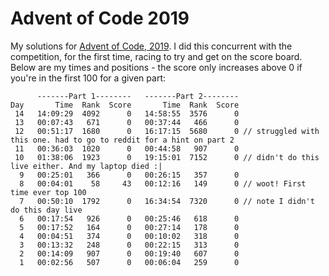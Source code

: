 # Advent of Code 2019

My solutions for [Advent of Code, 2019](https://adventofcode.com/2019). I did this concurrent with the competition, for the first time, racing to try and get on the score board. Below are my times and positions - the score only increases above 0 if you're in the first 100 for a given part:

```
      -------Part 1--------   -------Part 2--------
Day       Time  Rank  Score       Time  Rank  Score
 14   14:09:29  4092      0   14:58:55  3576      0
 13   00:07:43   671      0   00:37:44   466      0
 12   00:51:17  1680      0   16:17:15  5680      0 // struggled with this one. had to go to reddit for a hint on part 2
 11   00:36:03  1020      0   00:44:58   907      0
 10   01:38:06  1923      0   19:15:01  7152      0 // didn't do this live either. And my laptop died :|
  9   00:25:01   366      0   00:26:15   357      0
  8   00:04:01    58     43   00:12:16   149      0 // woot! First time ever top 100
  7   00:50:10  1792      0   16:34:54  7320      0 // note I didn't do this day live
  6   00:17:54   926      0   00:25:46   618      0
  5   00:17:52   164      0   00:27:14   178      0
  4   00:04:51   374      0   00:10:02   318      0
  3   00:13:32   248      0   00:22:15   313      0
  2   00:14:09   907      0   00:19:40   607      0
  1   00:02:56   507      0   00:06:04   259      0
```
